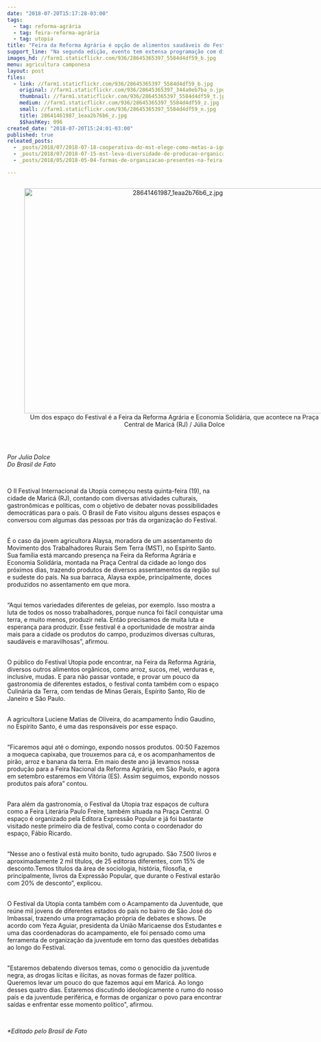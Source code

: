 ```yaml
---
date: "2018-07-20T15:17:28-03:00"
tags:
  - tag: reforma-agrária
  - tag: feira-reforma-agrária
  - tag: utopia
title: "Feira da Reforma Agrária é opção de alimentos saudáveis do Festival Internacional da Utopia\n"
support_line: "Na segunda edição, evento tem extensa programação com diversos debates, além de atividades culturais e gastronômicas em Maricá (RJ)\n"
images_hd: //farm1.staticflickr.com/936/28645365397_5584d4df59_b.jpg
menu: agricultura camponesa
layout: post
files:
  - link: //farm1.staticflickr.com/936/28645365397_5584d4df59_b.jpg
    original: //farm1.staticflickr.com/936/28645365397_344a0eb7ba_o.jpg
    thumbnail: //farm1.staticflickr.com/936/28645365397_5584d4df59_t.jpg
    medium: //farm1.staticflickr.com/936/28645365397_5584d4df59_z.jpg
    small: //farm1.staticflickr.com/936/28645365397_5584d4df59_n.jpg
    title: 28641461987_1eaa2b76b6_z.jpg
    $$hashKey: 096
created_date: "2018-07-20T15:24:01-03:00"
published: true
releated_posts:
  - _posts/2018/07/2018-07-18-cooperativa-do-mst-elege-como-metas-a-igualdade-de-genero-e-a-ampliacao-da-producao-organica.md
  - _posts/2018/07/2018-07-15-mst-leva-diversidade-de-producao-organica-em-eventos-de-economia-solidaria.md
  - _posts/2018/05/2018-05-04-formas-de-organizacao-presentes-na-feira-nacional-mudaram-a-realidade-de-familias-sem-terra.md

---
```

<div style="text-align:center">
<figure class="image" style="display:inline-block"><img alt="28641461987_1eaa2b76b6_z.jpg" height="525" src="//farm1.staticflickr.com/936/28645365397_5584d4df59_b.jpg" width="700" />
<figcaption>Um dos espa&ccedil;o do Festival &eacute; a Feira da Reforma Agr&aacute;ria e Economia Solid&aacute;ria, que acontece na Pra&ccedil;a Central de Maric&aacute; (RJ) / J&uacute;lia Dolce</figcaption>
</figure>
</div>

<p>&nbsp;</p>

<p><em>Por Julia Dolce&nbsp;<br />
Do Brasil de Fato</em></p>

<div>&nbsp;</div>

<p>O II Festival Internacional da Utopia come&ccedil;ou nesta quinta-feira (19), na cidade de Maric&aacute; (RJ), contando com diversas atividades culturais, gastron&ocirc;micas e pol&iacute;ticas, com o objetivo de debater novas possibilidades democr&aacute;ticas para o pa&iacute;s. O&nbsp;Brasil de Fato&nbsp;visitou alguns desses espa&ccedil;os e conversou com algumas das pessoas por tr&aacute;s da organiza&ccedil;&atilde;o do Festival.</p>

<p><br />
&Eacute; o caso da jovem agricultora Alaysa, moradora de um assentamento do Movimento dos Trabalhadores Rurais Sem Terra (MST), no Esp&iacute;rito Santo. Sua fam&iacute;lia est&aacute; marcando presen&ccedil;a na Feira da Reforma Agr&aacute;ria e Economia Solid&aacute;ria, montada&nbsp;na Pra&ccedil;a Central da cidade ao longo dos pr&oacute;ximos dias, trazendo produtos de diversos assentamentos da regi&atilde;o sul e sudeste do pa&iacute;s. Na sua barraca, Alaysa exp&otilde;e, principalmente, doces produzidos no assentamento em que mora.</p>

<p><br />
&ldquo;Aqui temos variedades diferentes de geleias, por exemplo. Isso mostra a luta de todos os nosso trabalhadores, porque nunca foi f&aacute;cil conquistar uma terra, e muito menos, produzir nela. Ent&atilde;o precisamos de muita luta e esperan&ccedil;a para produzir. Esse festival &eacute; a oportunidade de mostrar ainda mais para a cidade os produtos do campo, produzimos diversas culturas, saud&aacute;veis e maravilhosas&rdquo;, afirmou.</p>

<p><br />
O p&uacute;blico do Festival Utopia pode encontrar, na Feira da Reforma Agr&aacute;ria, diversos outros alimentos org&acirc;nicos, como arroz, sucos, mel, verduras e, inclusive, mudas. E para n&atilde;o passar vontade, e provar um pouco da gastronomia de diferentes estados, o festival conta tamb&eacute;m com o espa&ccedil;o Culin&aacute;ria da Terra, com tendas de Minas Gerais, Esp&iacute;rito Santo, Rio de Janeiro e S&atilde;o Paulo.</p>

<p><br />
A agricultora Luciene Matias de Oliveira, do acampamento &Iacute;ndio Gaudino, no Esp&iacute;rito Santo, &eacute; uma das respons&aacute;veis por esse espa&ccedil;o.</p>

<p><br />
&ldquo;Ficaremos aqui at&eacute; o domingo, expondo nossos produtos. 00:50 Fazemos a moqueca capixaba, que trouxemos para c&aacute;, e os acompanhamentos de pir&atilde;o, arroz e banana da terra. Em maio deste ano j&aacute; levamos nossa produ&ccedil;&atilde;o para a Feira Nacional da Reforma Agr&aacute;ria, em S&atilde;o Paulo, e agora em setembro estaremos em Vit&oacute;ria (ES). Assim seguimos, expondo nossos produtos pa&iacute;s afora&rdquo; contou.</p>

<p><br />
Para al&eacute;m da gastronomia, o Festival da Utopia traz espa&ccedil;os de cultura como a Feira Liter&aacute;ria Paulo Freire, tamb&eacute;m situada na Pra&ccedil;a Central. O espa&ccedil;o &eacute; organizado pela Editora Express&atilde;o Popular e j&aacute; foi bastante visitado neste primeiro dia de festival, como conta o coordenador do espa&ccedil;o, F&aacute;bio Ricardo.</p>

<p><br />
&ldquo;Nesse ano o festival est&aacute; muito bonito, tudo agrupado. S&atilde;o 7.500 livros e aproximadamente 2 mil t&iacute;tulos, de 25 editoras diferentes, com 15% de desconto.Temos t&iacute;tulos da &aacute;rea de sociologia, hist&oacute;ria, filosofia, e principalmente, livros da Express&atilde;o Popular, que durante o Festival estar&atilde;o com 20% de desconto&rdquo;, explicou.</p>

<p><br />
O Festival da Utopia conta tamb&eacute;m com o Acampamento da Juventude, que re&uacute;ne mil jovens de diferentes estados do pa&iacute;s no bairro de S&atilde;o Jos&eacute; do Imbassa&iacute;, trazendo uma programa&ccedil;&atilde;o pr&oacute;pria de debates e shows. De acordo com Yeza Aguiar, presidenta da Uni&atilde;o Maricaense dos Estudantes e uma das coordenadoras do acampamento, ele foi pensado como uma ferramenta de&nbsp;organiza&ccedil;&atilde;o da juventude em torno das quest&otilde;es debatidas ao longo do Festival.&nbsp;</p>

<p><br />
&quot;Estaremos debatendo diversos temas, como o genoc&iacute;dio da juventude negra, as drogas l&iacute;citas e il&iacute;citas, as novas formas de fazer pol&iacute;tica. Queremos levar um pouco do que fazemos aqui em Maric&aacute;. Ao longo desses quatro dias. Estaremos discutindo ideologicamente o rumo do nosso pa&iacute;s e da juventude perif&eacute;rica, e formas de organizar o povo para encontrar sa&iacute;das e enfrentar esse momento pol&iacute;tico&quot;, afirmou.</p>

<p>&nbsp;</p>

<p><em>*Editado pelo Brasil de Fato&nbsp;</em></p>
